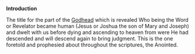 **Introduction**

The title for the part of the [Godhead](Godhead) which is revealed
Who being the Word or Revelator became human (Jesus or Joshua the
son of Mary and Joseph) and dwelt with us before dying and
ascending to heaven from were He had descended and will descend
again to bring judgment. This is the one foretold and prophesied
about throughout the scriptures, the Anointed.




